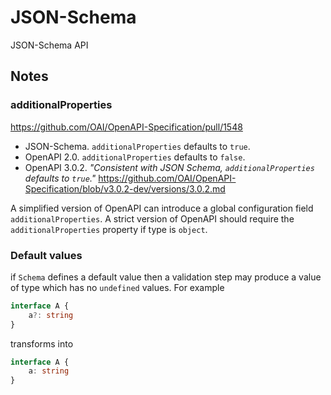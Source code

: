 # JSON-Schema

JSON-Schema API

## Notes

### additionalProperties

https://github.com/OAI/OpenAPI-Specification/pull/1548

- JSON-Schema. `additionalProperties` defaults to `true`.
- OpenAPI 2.0. `additionalProperties` defaults to `false`.
- OpenAPI 3.0.2. _"Consistent with JSON Schema, `additionalProperties` defaults to `true`."_
    https://github.com/OAI/OpenAPI-Specification/blob/v3.0.2-dev/versions/3.0.2.md

A simplified version of OpenAPI can introduce a global configuration field `additionalProperties`.
A strict version of OpenAPI should require the `additionalProperties` property if type is `object`.

### Default values

if `Schema` defines a default value then a validation step may produce a value of type which has no `undefined` values. For example

```ts
interface A {
    a?: string
}
```

transforms into
```ts
interface A {
    a: string
}
```